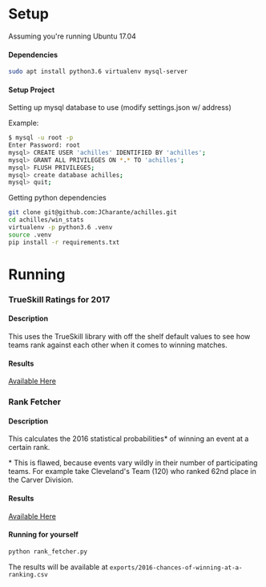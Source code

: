 Setup
=====

Assuming you're running Ubuntu 17.04

#### Dependencies

```bash
sudo apt install python3.6 virtualenv mysql-server
```

#### Setup Project

Setting up mysql database to use (modify settings.json w/ address)

Example:

```bash
$ mysql -u root -p
Enter Password: root
mysql> CREATE USER 'achilles' IDENTIFIED BY 'achilles';
mysql> GRANT ALL PRIVILEGES ON *.* TO 'achilles';
mysql> FLUSH PRIVILEGES;
mysql> create database achilles;
mysql> quit;
```

Getting python dependencies

```bash
git clone git@github.com:JCharante/achilles.git
cd achilles/win_stats
virtualenv -p python3.6 .venv
source .venv
pip install -r requirements.txt
```

Running
=======

### TrueSkill Ratings for 2017

#### Description

This uses the TrueSkill library with off the shelf default values to see how teams rank against each other when it comes to winning matches.

#### Results

[Available Here](exports/world-trueskill-rankings-2017-04-20-05:23:10.747165.csv)

### Rank Fetcher

#### Description

This calculates the 2016 statistical probabilities* of winning an event at a certain rank.

\* This is flawed, because events vary wildly in their number of participating teams. For example take Cleveland's Team (120) who ranked 62nd place in the Carver Division.

#### Results

[Available Here](exports/2016-chances-of-winning-at-a-ranking.csv)


#### Running for yourself

```bash
python rank_fetcher.py
```

The results will be available at `exports/2016-chances-of-winning-at-a-ranking.csv`
